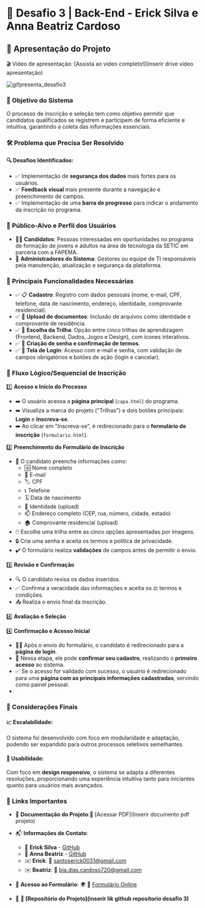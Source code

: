 # 🚀 Desafio 3 | Back-End - Erick Silva e Anna Beatriz Cardoso

## 🎥 Apresentação do Projeto

🎬 Vídeo de apresentação: [Assista ao video completo!](inserir drive video apresentação)

![gifpresenta_desafio3](https://github.com/user-attachments/assets/40dda38e-34db-4666-aafd-1cc533197b9f)


### 🎯 Objetivo do Sistema

O processo de inscrição e seleção tem como objetivo permitir que candidatos qualificados se registrem e participem de forma eficiente e intuitiva, garantindo a coleta das informações essenciais.

### 🛠 Problema que Precisa Ser Resolvido

#### 🔍 Desafios Identificados:

- ✅ Implementação de **segurança dos dados** mais fortes para os usuários.
- ✅ **Feedback visual** mais presente durante a navegação e preenchimento de campos.
- ✅ Implementação de uma **barra de progresso** para indicar o andamento da inscrição no programa.

### 🎯 Público-Alvo e Perfil dos Usuários

- 👨‍💻 **Candidatos**: Pessoas interessadas em oportunidades no programa de formação de jovens e adultos na área de tecnologia da SETIC em parceria com a FAPEMA.
- 👥 **Administradores do Sistema**: Gestores ou equipe de TI responsáveis pela manutenção, atualização e segurança da plataforma.

### 🔑 Principais Funcionalidades Necessárias

- ✅ 📋 **Cadastro**: Registro com dados pessoais (nome, e-mail, CPF, telefone, data de nascimento, endereço, identidade, comprovante residencial).
- ✅ 📁 **Upload de documentos**: Inclusão de arquivos como identidade e comprovante de residência.
- ✅ 🎯 **Escolha da Trilha**: Opção entre cinco trilhas de aprendizagem (Frontend, Backend, Dados, Jogos e Design), com ícones interativos.
- ✅ 🔐 **Criação de senha e confirmação de termos**.
- ✅ 🔑 **Tela de Login**: Acesso com e-mail e senha, com validação de campos obrigatórios e botões de ação (login e cancelar).

### 🔄 Fluxo Lógico/Sequencial de Inscrição

1️⃣ **Acesso e Início do Processo**

- ➡️ O usuário acessa a **página principal** (`capa.html`) do programa.
- ➡️ Visualiza a marca do projeto ("Trilhas") e dois botões principais: **Login** e **Inscreva-se**.
- ➡️ Ao clicar em "Inscreva-se", é redirecionado para o **formulário de inscrição** (`formulario.html`).

2️⃣ **Preenchimento do Formulário de Inscrição**

- 📝 O candidato preenche informações como:
  - 🆔 Nome completo  
  - 📧 E-mail  
  - 🏷️ CPF  
  - 📞 Telefone  
  - 🗓️ Data de nascimento  
  - 📂 Identidade (upload)  
  - 📫 Endereço completo (CEP, rua, número, cidade, estado)  
  - 🏠 Comprovante residencial (upload)
- 🖱️ Escolhe uma trilha entre as cinco opções apresentadas por imagens.
- 🔒 Cria uma senha e aceita os termos e política de privacidade.
- ✔️ O formulário realiza **validações** de campos antes de permitir o envio.

3️⃣ **Revisão e Confirmação**

- 🔍 O candidato revisa os dados inseridos.
- ✅ Confirma a veracidade das informações e aceita os ⚖️ termos e condições.
- 📤 Realiza o envio final da inscrição.

4️⃣ **Avaliação e Seleção**

4️⃣ **Confirmação e Acesso Inicial**

- 👨‍💻 Após o envio do formulário, o candidato é redirecionado para a **página de login**.
- 🔐 Nessa etapa, ele pode **confirmar seu cadastro**, realizando o **primeiro acesso** ao sistema.
- ✅ Se o acesso for validado com sucesso, o usuário é redirecionado para uma **página com as principais informações cadastradas**, servindo como painel pessoal.
- 
### 📌 Considerações Finais

#### 📈 Escalabilidade:

O sistema foi desenvolvido com foco em modularidade e adaptação, podendo ser expandido para outros processos seletivos semelhantes.

#### 🎨 Usabilidade:

Com foco em **design responsivo**, o sistema se adapta a diferentes resoluções, proporcionando uma experiência intuitiva tanto para iniciantes quanto para usuários mais avançados.

### 🔗 Links Importantes

- 📄 **Documentação do Projeto**:📎 [Acessar PDF](Inserir documento pdf projeto)
- 📬 **Informações de Contato**:  
  - 👤 **Erick Silva** - [GitHub](https://github.com/ericksilva)  
  - 👤 **Anna Beatriz** - [GitHub](https://github.com/annabeatriz)  
  - ✉️ **Erick**: 📩 santoserick0031@gmail.com  
  - ✉️ **Beatriz**: 📩 bia.dias.cardoso720@gmail.com

- 🔗 **Acesso ao Formulário**: 🌍 🔗 [Formulário Online](desafio3-trilhas.vercel.app)  
- 📂 🔗 **[Repositório do Projeto](inserir lik github repositorio desafio 3)**
